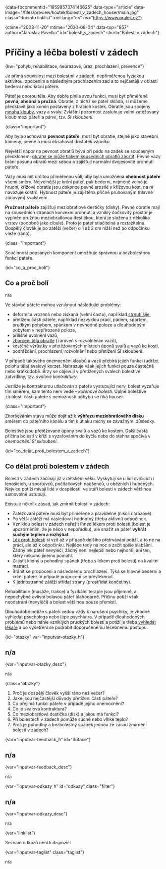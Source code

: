 
{data-fbcommentid="1859857374146625" data-type="article" data-image="/files/preview/koutek/bolesti\_v\_zadech_houser/main.jpg" class="docinfo linklist" xml:lang="cs" ns="https://www.pralek.cz"}

{ctime="2008-11-20" mtime="2020-08-04" data-top="957" author="Jaroslav Pavelka" id="bolesti\_v\_zadech" short="Bolesti v zádech"}

# Příčiny a léčba bolestí v zádech

<!-- generated attribute kw by user_updatekw.sh on 2021-12-06, do not edit -->

{kw="pohyb, rehabilitace, neúrazové, úraz, prochlazení, prevence"}

Je přímá souvislost mezi bolestmi v zádech, nepřiměřenou fyzickou aktivitou, zpocením a následným prochlazením zad a to nejčastěji v oblasti bederní nebo krční páteře.

Páteř je oporou těla. Aby dobře plnila svou funkci, musí být přiměřeně **pevná, ohebná a pružná**. Obratle, z nichž se páteř skládá, si můžeme představit jako komín postavený z hracích kostek. Obratle jsou spojeny [mnoha klouby][1], vazy a svaly. Zvláštní pozornost zasluhuje velmi zatěžovaný kloub mezi páteří a pánví, tzv. _SI skloubení_.

{class="important"}

Aby byla zachována **pevnost páteře**, musí být obratle, stejně jako stavební kameny, pevné a musí obsahovat dostatek vápníku.

Největší nápor na pevnost obratlů bývá při pádu na zadek se současným předklonem; [obratel se může tlakem sousedních obratlů zbortit][2]. Pevné vazy brání posunu obratů mezi sebou a zajišťují normální dvojesovité prohnutí páteře.

Vazy musí mít určitou přiměřenou vůli, aby byla umožněna **ohebnost páteře** všemi směry. Nejvolnější je krční páteř, pak bederní, nejméně volná je hrudní, křížové obratle jsou dokonce pevně srostlé v křížovou kost, na ni navazuje kostrč. Hybnost páteře je zajištěna příčně pruhovaným (hlavně zádovým) svalstvem.

**Pružnost páteře** zajišťují meziobratlové destičky (disky). Pevné obratle mají na sousedních stranách konvexní prohnutí a vzniklý čočkovitý prostor je vyplněn pružnou meziobratlovou destičkou, která je složena z několika vrstev (podobně jako cibule). Proto je páteř stlačitelná a roztažitelná. Dospělý člověk je po zátěži (večer) o 1 až 2 cm nižší než po odpočinku vleže (ráno).

{class="important"}

Součinnost popsaných komponent umožňuje správnou a bezbolestnou funkci páteře.

{id="co\_a\_proc_boli"}

## Co a proč bolí

n/a

Ve stavbě páteře mohou vzniknout následující problémy:

  * deformita vrozená nebo získaná (velmi často), například [strnutí šíje][3],
  * přetížení části páteře, například nezvyklou prací, pádem, sportem, prudkým pohybem, spánkem v nevhodné poloze a dlouhodobým pobytem v nepřirozené poloze,
  * přílišné uvolnění vazů,
  * [zborcení těla obratle][4] (zároveň s rozvolněním vazů),
  * kostěné výrůstky v přetěžovaných místech [úponů svalů a vazů ke kosti][5],
  * podráždění, prochlazení, rozvolnění nebo přetížení SI skloubení.

V případě takového onemocnění kloubů a vazů přebírá jejich funkci (udržet polohu těla) svalový korzet. Nahrazuje však jejich funkci pouze částečně nebo krátkodobě. Brzy se objevují v přetížených svalech bolestivé zatvrdliny, tzv. _svalové kontraktury_.

Jestliže je kontrakturou utlačován z páteře vystupující nerv, bolest vyzařuje tím směrem, kam tento nerv vede – _kořenové bolesti_. Úplné bolestivé ztuhlosti části pateře s nemožností pohybu se říká houser.

{class="important"}

Zhoršováním stavu může dojít až k **výhřezu meziobratlového disku** směrem do páteřního kanálu a tím k útlaku míchy se závažnými důsledky.

Bolestivé jsou přetěžované úpony svalů a vazů ke kostem. Další častá příčina bolestí v kříži s vyzařováním do kyčle nebo do stehna spočívá v _onemocnění SI skloubení_.

{id="co\_delat\_proti\_bolestem\_v_zadech"}

## Co dělat proti bolestem v zádech

Bolesti v zádech začínají již v dětském věku. Vyskytují se u lidí cvičících i lenošících, u sportovců, počítačových nadšenců, u obézních i hubených. Nejvíce potíží mívají lidé v dospělosti, ve stáří bolesti v zádech většinou samovolně ustupují.

Existuje několik zásad, jak zmírnit bolesti v zádech:

  * Zatěžování páteře musí být přiměřené a pravidelné (nikoli nárazové).
  * Po větší zátěži má následovat hodnotný (třeba aktivní) odpočinek.
  * Vzniklou bolest v zádech neřešit ihned lékem proti bolesti (bolest je upozorněním, že je něco v nepořádku), ale snažit se páteř **vyhřát suchým teplem a rozhýbat**.
  * [Lék proti bolesti][6] si vzít až v případě delšího přetrvávání potíží, a to ne na práci, ale až k odpočinku. Nejlépe tedy na noc a začít spíše slabšími. Žádný lék páteř nevyléčí, žádný není nejlepší nebo nejhorší, ani ten, který někomu jinému pomohl.
  * Zajistit klidný a pohodlný spánek (třeba s lékem proti bolesti) na kvalitní matraci.
  * Bránit se propocení a následnému prochlazení. Týká se hlavně bederní a krční páteře. V případě propocení se převléknout.
  * K jednostranné zátěži střídat strany (prostřídat končetiny).

Rehabilitace (masáže, trakce) a fyzikální terapie jsou příjemné, a nepochybně ovlivní bolavou páteř blahodárně. Příčinu potíží však neodstraní (nevyléčí) a bolest většinou pouze přemístí.

Dlouhodobé potíže s páteří vedou vždy k narušení psychiky, je vhodné vyhledat psychologa nebo lépe psychiatra. V případě dlouhodobých problémů nebo náhle vzniklých prudkých bolestí a potíží je třeba [vyhledat lékaře][7] a po vyšetření se podrobit doporučenému léčebnému postupu.

{id="otazky" var="inputvar-otazky_h"}

## n/a

{var="inputvar-otazky_desc"}

n/a

{class="otazky"}

  1. Proč je dospělý člověk vyšší ráno než večer?
  2. Jaké jsou nejčastější důvody přetížení části páteře?
  3. Co přejímá funkci páteře v případě jejího onemocnění?
  4. Co je svalová kontraktura?
  5. Co meziobratlová destička (disk) a jakou má funkci?
  6. Při bolestech v zádech pomůže suché nebo vlhké teplo?
  7. Proč je pohodlný a bezbolestný spánek jednou ze zásad zmírnění bolestí v zádech?

{var="inputvar-feedback_h" id="dotace"}

## n/a

{var="inputvar-feedback_desc"}

n/a

{var="inputvar-odkazy_h" id="odkazy" class="filter"}

## n/a

{var="inputvar-odkazy_desc"}

n/a

{var="linklist"}

Seznam odkazů není k dispozici

{var="inputvar-taglist" class="taglist"}

n/a

 [1]: artroza
 [2]: starecke_zlomeniny
 [3]: akutni_torticollis
 [4]: zlomeniny
 [5]: onemocneni_slach
 [6]: analgetika
 [7]: nalehavost_vysetreni

